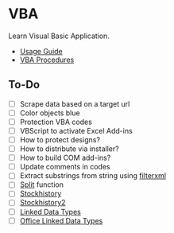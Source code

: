 # VBA
Learn Visual Basic Application.

* [Usage Guide](https://github.com/ry4nyeo/vba/wiki/Usage)
* [VBA Procedures](https://github.com/ry4nyeo/vba/wiki)

<h2> To-Do</h2>

- [ ] Scrape data based on a target url
- [ ] Color objects blue
- [ ] Protection VBA codes
- [ ] VBScript to activate Excel Add-ins
- [ ] How to protect designs?
- [ ] How to distribute via installer?
- [ ] How to build COM add-ins?
- [ ] Update comments in codes
- [ ] Extract substrings from string using [filterxml](https://stackoverflow.com/questions/61837696/excel-extract-substrings-from-string-using-filterxml)
- [ ] [Split](https://stackoverflow.com/questions/67208573/what-is-the-equivalent-of-split-function-in-excel) function
- [ ] [Stockhistory](https://www.youtube.com/watch?v=HZU2OtDa2eI&ab_channel=CodingIsFun)
- [ ] [Stockhistory2](https://www.get-digital-help.com/how-to-use-the-stockhistory-function/)
- [ ] [Linked Data Types](https://www.youtube.com/watch?v=z-WDstDUzyA&ab_channel=MrExcel.com)
- [ ] [Office Linked Data Types](https://support.microsoft.com/en-us/office/excel-data-types-stocks-and-geography-61a33056-9935-484f-8ac8-f1a89e210877)
